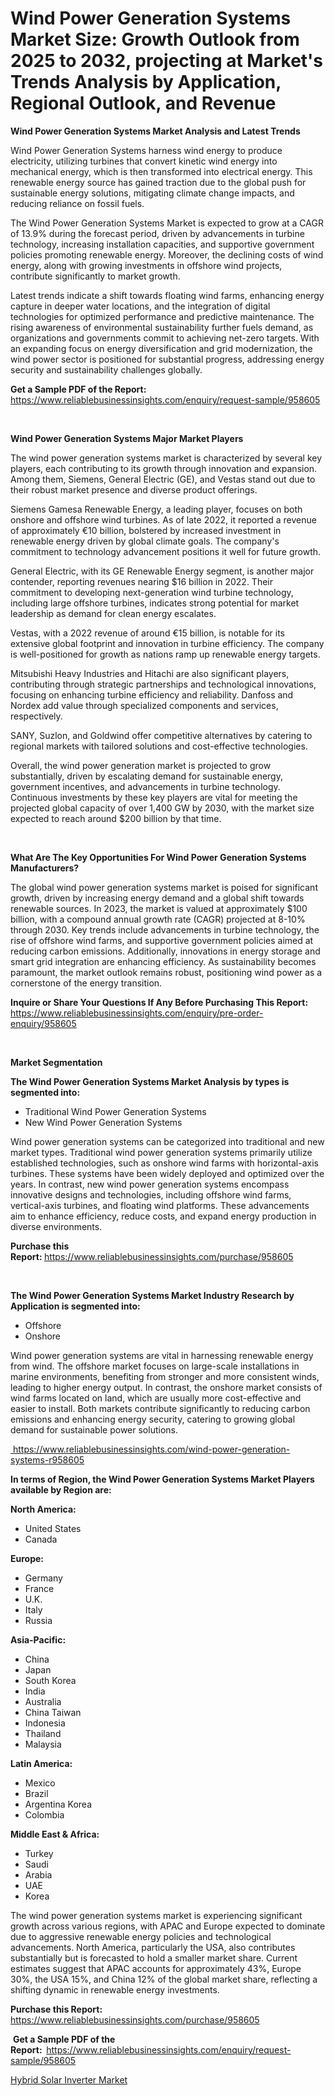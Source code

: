 <p><h1>Wind Power Generation Systems Market Size: Growth Outlook from 2025 to 2032, projecting at Market's Trends Analysis by Application, Regional Outlook, and Revenue</h1></p><p><strong>Wind Power Generation Systems Market Analysis and Latest Trends</strong></p>
<p><p>Wind Power Generation Systems harness wind energy to produce electricity, utilizing turbines that convert kinetic wind energy into mechanical energy, which is then transformed into electrical energy. This renewable energy source has gained traction due to the global push for sustainable energy solutions, mitigating climate change impacts, and reducing reliance on fossil fuels.</p><p>The Wind Power Generation Systems Market is expected to grow at a CAGR of 13.9% during the forecast period, driven by advancements in turbine technology, increasing installation capacities, and supportive government policies promoting renewable energy. Moreover, the declining costs of wind energy, along with growing investments in offshore wind projects, contribute significantly to market growth. </p><p>Latest trends indicate a shift towards floating wind farms, enhancing energy capture in deeper water locations, and the integration of digital technologies for optimized performance and predictive maintenance. The rising awareness of environmental sustainability further fuels demand, as organizations and governments commit to achieving net-zero targets. With an expanding focus on energy diversification and grid modernization, the wind power sector is positioned for substantial progress, addressing energy security and sustainability challenges globally.</p></p>
<p><strong>Get a Sample PDF of the Report:&nbsp;</strong> <a href="https://www.reliablebusinessinsights.com/enquiry/request-sample/958605?utm_campaign=3273&utm_medium=2&utm_source=Github&utm_content=ia&utm_term=07042025&utm_id=wind-power-generation-systems">https://www.reliablebusinessinsights.com/enquiry/request-sample/958605</a></p>
<p>&nbsp;</p>
<p><strong>Wind Power Generation Systems Major Market Players</strong></p>
<p><p>The wind power generation systems market is characterized by several key players, each contributing to its growth through innovation and expansion. Among them, Siemens, General Electric (GE), and Vestas stand out due to their robust market presence and diverse product offerings.</p><p>Siemens Gamesa Renewable Energy, a leading player, focuses on both onshore and offshore wind turbines. As of late 2022, it reported a revenue of approximately €10 billion, bolstered by increased investment in renewable energy driven by global climate goals. The company's commitment to technology advancement positions it well for future growth.</p><p>General Electric, with its GE Renewable Energy segment, is another major contender, reporting revenues nearing $16 billion in 2022. Their commitment to developing next-generation wind turbine technology, including large offshore turbines, indicates strong potential for market leadership as demand for clean energy escalates.</p><p>Vestas, with a 2022 revenue of around €15 billion, is notable for its extensive global footprint and innovation in turbine efficiency. The company is well-positioned for growth as nations ramp up renewable energy targets.</p><p>Mitsubishi Heavy Industries and Hitachi are also significant players, contributing through strategic partnerships and technological innovations, focusing on enhancing turbine efficiency and reliability. Danfoss and Nordex add value through specialized components and services, respectively.</p><p>SANY, Suzlon, and Goldwind offer competitive alternatives by catering to regional markets with tailored solutions and cost-effective technologies.</p><p>Overall, the wind power generation market is projected to grow substantially, driven by escalating demand for sustainable energy, government incentives, and advancements in turbine technology. Continuous investments by these key players are vital for meeting the projected global capacity of over 1,400 GW by 2030, with the market size expected to reach around $200 billion by that time.</p></p>
<p>&nbsp;</p>
<p><strong>What Are The Key Opportunities For Wind Power Generation Systems Manufacturers?</strong></p>
<p><p>The global wind power generation systems market is poised for significant growth, driven by increasing energy demand and a global shift towards renewable sources. In 2023, the market is valued at approximately $100 billion, with a compound annual growth rate (CAGR) projected at 8-10% through 2030. Key trends include advancements in turbine technology, the rise of offshore wind farms, and supportive government policies aimed at reducing carbon emissions. Additionally, innovations in energy storage and smart grid integration are enhancing efficiency. As sustainability becomes paramount, the market outlook remains robust, positioning wind power as a cornerstone of the energy transition.</p></p>
<p><strong>Inquire or Share Your Questions If Any Before Purchasing This Report:</strong> <a href="https://www.reliablebusinessinsights.com/enquiry/pre-order-enquiry/958605?utm_campaign=3273&utm_medium=2&utm_source=Github&utm_content=ia&utm_term=07042025&utm_id=wind-power-generation-systems">https://www.reliablebusinessinsights.com/enquiry/pre-order-enquiry/958605</a></p>
<p>&nbsp;</p>
<p><strong>Market Segmentation</strong></p>
<p><strong>The Wind Power Generation Systems Market Analysis by types is segmented into:</strong></p>
<p><ul><li>Traditional Wind Power Generation Systems</li><li>New Wind Power Generation Systems</li></ul></p>
<p><p>Wind power generation systems can be categorized into traditional and new market types. Traditional wind power generation systems primarily utilize established technologies, such as onshore wind farms with horizontal-axis turbines. These systems have been widely deployed and optimized over the years. In contrast, new wind power generation systems encompass innovative designs and technologies, including offshore wind farms, vertical-axis turbines, and floating wind platforms. These advancements aim to enhance efficiency, reduce costs, and expand energy production in diverse environments.</p></p>
<p><strong>Purchase this Report:&nbsp;</strong><a href="https://www.reliablebusinessinsights.com/purchase/958605?utm_campaign=3273&utm_medium=2&utm_source=Github&utm_content=ia&utm_term=07042025&utm_id=wind-power-generation-systems">https://www.reliablebusinessinsights.com/purchase/958605</a></p>
<p>&nbsp;</p>
<p><strong>The Wind Power Generation Systems Market Industry Research by Application is segmented into:</strong></p>
<p><ul><li>Offshore</li><li>Onshore</li></ul></p>
<p><p>Wind power generation systems are vital in harnessing renewable energy from wind. The offshore market focuses on large-scale installations in marine environments, benefiting from stronger and more consistent winds, leading to higher energy output. In contrast, the onshore market consists of wind farms located on land, which are usually more cost-effective and easier to install. Both markets contribute significantly to reducing carbon emissions and enhancing energy security, catering to growing global demand for sustainable power solutions.</p></p>
<p><a href="https://www.reliablebusinessinsights.com/wind-power-generation-systems-r958605?utm_campaign=3273&utm_medium=2&utm_source=Github&utm_content=ia&utm_term=07042025&utm_id=wind-power-generation-systems">&nbsp;https://www.reliablebusinessinsights.com/wind-power-generation-systems-r958605</a></p>
<p><strong>In terms of Region, the Wind Power Generation Systems Market Players available by Region are:</strong></p>
<p>
    <p> <strong> North America: </strong>
        <ul>
            <li>United States</li>
            <li>Canada</li>
        </ul>
        </p> 
    <p> <strong> Europe: </strong>
        <ul>
            <li>Germany</li>
            <li>France</li>
            <li>U.K.</li>
            <li>Italy</li>
            <li>Russia</li>
        </ul>
        </p> 
    <p> <strong> Asia-Pacific: </strong>
        <ul>
            <li>China</li>
            <li>Japan</li>
            <li>South Korea</li>
            <li>India</li>
            <li>Australia</li>
            <li>China Taiwan</li>
            <li>Indonesia</li>
            <li>Thailand</li>
            <li>Malaysia</li>
        </ul>
        </p> 
    <p> <strong> Latin America: </strong>
        <ul>
            <li>Mexico</li>
            <li>Brazil</li>
            <li>Argentina Korea</li>
            <li>Colombia</li>
        </ul>
        </p> 
    <p> <strong> Middle East & Africa: </strong>
        <ul>
            <li>Turkey</li>
            <li>Saudi</li>
            <li>Arabia</li>
            <li>UAE</li>
            <li>Korea</li>
        </ul>
    </p>
    </p>
<p><p>The wind power generation systems market is experiencing significant growth across various regions, with APAC and Europe expected to dominate due to aggressive renewable energy policies and technological advancements. North America, particularly the USA, also contributes substantially but is forecasted to hold a smaller market share. Current estimates suggest that APAC accounts for approximately 43%, Europe 30%, the USA 15%, and China 12% of the global market share, reflecting a shifting dynamic in renewable energy investments.</p></p>
<p><strong>Purchase this Report: </strong><a href="https://www.reliablebusinessinsights.com/purchase/958605?utm_campaign=3273&utm_medium=2&utm_source=Github&utm_content=ia&utm_term=07042025&utm_id=wind-power-generation-systems">https://www.reliablebusinessinsights.com/purchase/958605</a></p>
<p>&nbsp;<strong>Get a Sample PDF of the Report:&nbsp;&nbsp;</strong><a href="https://www.reliablebusinessinsights.com/enquiry/request-sample/958605?utm_campaign=3273&utm_medium=2&utm_source=Github&utm_content=ia&utm_term=07042025&utm_id=wind-power-generation-systems">https://www.reliablebusinessinsights.com/enquiry/request-sample/958605</a></p>
<p><strong></strong></p>
<p><p><a href="https://github.com/fraryatena85/Market-Research-Report-List-1/blob/main/hybrid-solar-inverter-market.md?utm_campaign=3273&utm_medium=2&utm_source=Github&utm_content=ia&utm_term=07042025&utm_id=wind-power-generation-systems">Hybrid Solar Inverter Market</a></p></p>